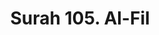 ---
title       : "Surah 105. Al-Fil"
DATE        : 7/25/2018 9:18:18 AM
draft       : false
TYPE        : "quran"

BookCode    : "ARB"
SurahNumber : "105"
TotalAyah   : "5"
---